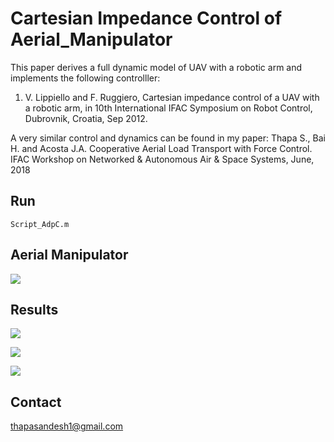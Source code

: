 # Cartesian Impedance Control of Aerial_Manipulator

This paper derives a full dynamic model of UAV with a robotic arm and implements the following controlller: 
1. V. Lippiello and F. Ruggiero, Cartesian impedance control of a UAV with a robotic arm, in 10th International
IFAC Symposium on Robot Control, Dubrovnik, Croatia, Sep 2012.

A very similar control and dynamics can be found in my paper: 
Thapa S., Bai H. and Acosta J.A. Cooperative Aerial Load Transport with Force Control. IFAC Workshop on Networked & Autonomous Air & Space Systems, June, 2018

## Run 
```
Script_AdpC.m
```

## Aerial Manipulator 
![](https://github.com/sandeshthapa/Adaptive_Sliding_Mode_Control_of_Aerial_Manipulator/blob/master/uav_arm.jpg)

## Results 

![](https://github.com/sandeshthapa/Cartesian_Impedance_Control_Aerial_Manipulator/blob/master/CompA.PNG)

![](https://github.com/sandeshthapa/Cartesian_Impedance_Control_Aerial_Manipulator/blob/master/ComB.PNG)

![](https://github.com/sandeshthapa/Cartesian_Impedance_Control_Aerial_Manipulator/blob/master/ComRG.PNG)

## Contact 
thapasandesh1@gmail.com
